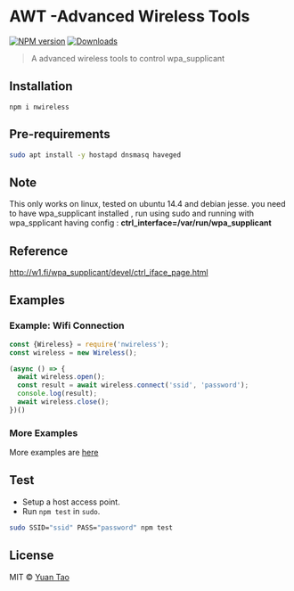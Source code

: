 # AWT -Advanced Wireless Tools

[![NPM version][npm-image]][npm-url]
[![Downloads][download-image]][npm-url]

> A advanced wireless tools to control wpa_supplicant

## Installation

`npm i nwireless`

## Pre-requirements

```bash
sudo apt install -y hostapd dnsmasq haveged
```

## Note

This only works on linux, tested on ubuntu 14.4 and debian jesse.
you need to have wpa_supplicant installed , run using sudo and running  with wpa_spplicant having config : __ctrl_interface=/var/run/wpa_supplicant__

## Reference
http://w1.fi/wpa_supplicant/devel/ctrl_iface_page.html

## Examples

### Example: Wifi Connection

```js
const {Wireless} = require('nwireless');
const wireless = new Wireless();

(async () => {
  await wireless.open();
  const result = await wireless.connect('ssid', 'password');
  console.log(result);
  await wireless.close();
})()
```

### More Examples

More examples are [here](examples)

## Test

* Setup a host access point.
* Run `npm test` in `sudo`.
```bash
sudo SSID="ssid" PASS="password" npm test
```

## License

 MIT ©  [Yuan Tao](https://github.com/taoyuan)

[npm-url]: https://npmjs.org/package/nwireless
[npm-image]: https://img.shields.io/npm/v/nwireless.svg?style=flat

[download-image]: http://img.shields.io/npm/dm/nwireless.svg?style=flat


